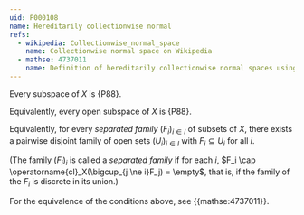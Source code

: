 ```yaml
---
uid: P000108
name: Hereditarily collectionwise normal
refs:
  - wikipedia: Collectionwise_normal_space
    name: Collectionwise normal space on Wikipedia
  - mathse: 4737011
    name: Definition of hereditarily collectionwise normal spaces using separated families
---
```


Every subspace of $X$ is {P88}.

Equivalently, every open subspace of $X$ is {P88}.

Equivalently, for every *separated family* $(F_i)_{i \in I}$  of subsets of $X$,
there exists a pairwise disjoint family of open sets $(U_i)_{i \in I}$ with $F_i \subseteq U_i$ for all $i$.

(The family $(F_i)_i$ is called a *separated family* if for each $i$, 
$F_i \cap \operatorname{cl}_X(\bigcup_{j \ne i}F_j) = \empty$,
that is, if the family of the $F_i$ is discrete in its union.)

For the equivalence of the conditions above, see {{mathse:4737011}}.
